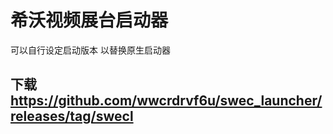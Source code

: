 # 希沃视频展台启动器
可以自行设定启动版本
以替换原生启动器
## 下载 https://github.com/wwcrdrvf6u/swec_launcher/releases/tag/swecl

